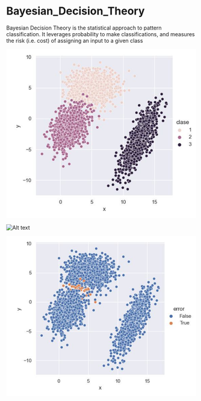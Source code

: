# Bayesian_Decision_Theory
Bayesian Decision Theory is the statistical approach to pattern classification. It leverages probability to make classifications, and measures the risk (i.e. cost) of assigning an input to a given class

![Alt text](https://github.com/RodGuarneros/Bayesian_Decision_Theory/blob/main/grupos.jpg)

![Alt text](https://github.com/RodGuarneros/Bayesian_Decision_Theory/blob/main/grupos1.jpg)

![Alt text](https://github.com/RodGuarneros/Bayesian_Decision_Theory/blob/main/grupos2.jpg)


